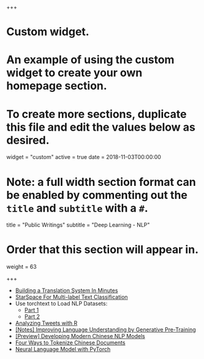 +++
# Custom widget.
# An example of using the custom widget to create your own homepage section.
# To create more sections, duplicate this file and edit the values below as desired.
widget = "custom"
active = true
date = 2018-11-03T00:00:00

# Note: a full width section format can be enabled by commenting out the `title` and `subtitle` with a `#`.
title = "Public Writings"
subtitle = "Deep Learning - NLP"

# Order that this section will appear in.
weight = 63

+++

* [Building a Translation System In Minutes](https://towardsdatascience.com/building-a-translation-system-in-minutes-d82a154f603e)
* [StarSpace For Multi-label Text Classification](https://towardsdatascience.com/learning-note-starspace-for-multi-label-text-classification-81de0e8fca53)
* Use torchtext to Load NLP Datasets:
  * [Part 1](https://towardsdatascience.com/use-torchtext-to-load-nlp-datasets-part-i-5da6f1c89d84)
  * [Part 2](https://towardsdatascience.com/use-torchtext-to-load-nlp-datasets-part-ii-f146c8b9a496)
* [Analyzing Tweets with R](https://medium.com/the-artificial-impostor/analyzing-tweets-with-r-92ff2ef990c6)
* [[Notes] Improving Language Understanding by Generative Pre-Training](https://medium.com/the-artificial-impostor/notes-improving-language-understanding-by-generative-pre-training-4c9d4214369c)
* [[Preview] Developing Modern Chinese NLP Models](https://medium.com/the-artificial-impostor/preview-developing-modern-chinese-nlp-models-60d4774ebfa7)
* [Four Ways to Tokenize Chinese Documents](https://medium.com/the-artificial-impostor/nlp-four-ways-to-tokenize-chinese-documents-f349eb6ba3c3)
* [Neural Language Model with PyTorch](https://medium.com/the-artificial-impostor/notes-neural-language-model-with-pytorch-a8369ba80a5c)
